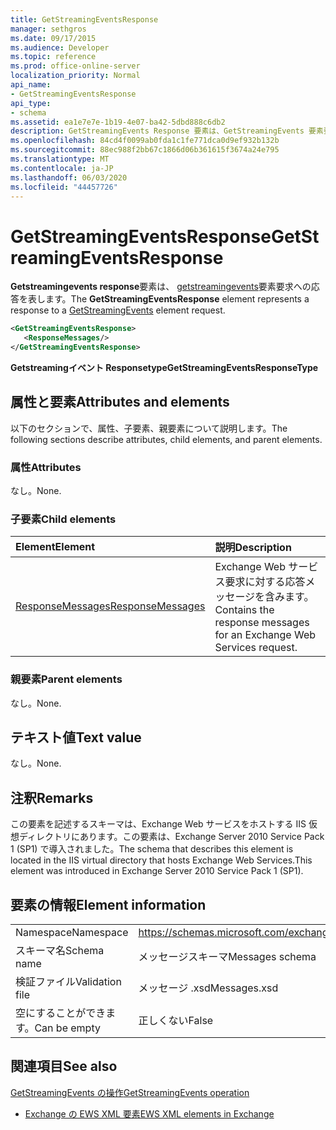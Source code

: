 ```yaml
---
title: GetStreamingEventsResponse
manager: sethgros
ms.date: 09/17/2015
ms.audience: Developer
ms.topic: reference
ms.prod: office-online-server
localization_priority: Normal
api_name:
- GetStreamingEventsResponse
api_type:
- schema
ms.assetid: ea1e7e7e-1b19-4e07-ba42-5dbd888c6db2
description: GetStreamingEvents Response 要素は、GetStreamingEvents 要素要求への応答を表します。
ms.openlocfilehash: 84cd4f0099ab0fda1c1fe771dca0d9ef932b132b
ms.sourcegitcommit: 88ec988f2bb67c1866d06b361615f3674a24e795
ms.translationtype: MT
ms.contentlocale: ja-JP
ms.lasthandoff: 06/03/2020
ms.locfileid: "44457726"
---
```

# <a name="getstreamingeventsresponse"></a><span data-ttu-id="70808-103">GetStreamingEventsResponse</span><span class="sxs-lookup"><span data-stu-id="70808-103">GetStreamingEventsResponse</span></span>

<span data-ttu-id="70808-104">**Getstreamingevents response**要素は、 [getstreamingevents](getstreamingevents.md)要素要求への応答を表します。</span><span class="sxs-lookup"><span data-stu-id="70808-104">The **GetStreamingEventsResponse** element represents a response to a [GetStreamingEvents](getstreamingevents.md) element request.</span></span> 
  
```xml
<GetStreamingEventsResponse>
   <ResponseMessages/>
</GetStreamingEventsResponse>
```

 <span data-ttu-id="70808-105">**Getstreamingイベント Responsetype**</span><span class="sxs-lookup"><span data-stu-id="70808-105">**GetStreamingEventsResponseType**</span></span>
## <a name="attributes-and-elements"></a><span data-ttu-id="70808-106">属性と要素</span><span class="sxs-lookup"><span data-stu-id="70808-106">Attributes and elements</span></span>

<span data-ttu-id="70808-107">以下のセクションで、属性、子要素、親要素について説明します。</span><span class="sxs-lookup"><span data-stu-id="70808-107">The following sections describe attributes, child elements, and parent elements.</span></span>
  
### <a name="attributes"></a><span data-ttu-id="70808-108">属性</span><span class="sxs-lookup"><span data-stu-id="70808-108">Attributes</span></span>

<span data-ttu-id="70808-109">なし。</span><span class="sxs-lookup"><span data-stu-id="70808-109">None.</span></span>
  
### <a name="child-elements"></a><span data-ttu-id="70808-110">子要素</span><span class="sxs-lookup"><span data-stu-id="70808-110">Child elements</span></span>

|<span data-ttu-id="70808-111">**Element**</span><span class="sxs-lookup"><span data-stu-id="70808-111">**Element**</span></span>|<span data-ttu-id="70808-112">**説明**</span><span class="sxs-lookup"><span data-stu-id="70808-112">**Description**</span></span>|
|:-----|:-----|
|[<span data-ttu-id="70808-113">ResponseMessages</span><span class="sxs-lookup"><span data-stu-id="70808-113">ResponseMessages</span></span>](responsemessages.md) <br/> |<span data-ttu-id="70808-114">Exchange Web サービス要求に対する応答メッセージを含みます。</span><span class="sxs-lookup"><span data-stu-id="70808-114">Contains the response messages for an Exchange Web Services request.</span></span>  <br/> |
   
### <a name="parent-elements"></a><span data-ttu-id="70808-115">親要素</span><span class="sxs-lookup"><span data-stu-id="70808-115">Parent elements</span></span>

<span data-ttu-id="70808-116">なし。</span><span class="sxs-lookup"><span data-stu-id="70808-116">None.</span></span>
  
## <a name="text-value"></a><span data-ttu-id="70808-117">テキスト値</span><span class="sxs-lookup"><span data-stu-id="70808-117">Text value</span></span>

<span data-ttu-id="70808-118">なし。</span><span class="sxs-lookup"><span data-stu-id="70808-118">None.</span></span>
  
## <a name="remarks"></a><span data-ttu-id="70808-119">注釈</span><span class="sxs-lookup"><span data-stu-id="70808-119">Remarks</span></span>

<span data-ttu-id="70808-120">この要素を記述するスキーマは、Exchange Web サービスをホストする IIS 仮想ディレクトリにあります。この要素は、Exchange Server 2010 Service Pack 1 (SP1) で導入されました。</span><span class="sxs-lookup"><span data-stu-id="70808-120">The schema that describes this element is located in the IIS virtual directory that hosts Exchange Web Services.This element was introduced in Exchange Server 2010 Service Pack 1 (SP1).</span></span>
  
## <a name="element-information"></a><span data-ttu-id="70808-121">要素の情報</span><span class="sxs-lookup"><span data-stu-id="70808-121">Element information</span></span>

|||
|:-----|:-----|
|<span data-ttu-id="70808-122">Namespace</span><span class="sxs-lookup"><span data-stu-id="70808-122">Namespace</span></span>  <br/> |https://schemas.microsoft.com/exchange/services/2006/messages  <br/> |
|<span data-ttu-id="70808-123">スキーマ名</span><span class="sxs-lookup"><span data-stu-id="70808-123">Schema name</span></span>  <br/> |<span data-ttu-id="70808-124">メッセージスキーマ</span><span class="sxs-lookup"><span data-stu-id="70808-124">Messages schema</span></span>  <br/> |
|<span data-ttu-id="70808-125">検証ファイル</span><span class="sxs-lookup"><span data-stu-id="70808-125">Validation file</span></span>  <br/> |<span data-ttu-id="70808-126">メッセージ .xsd</span><span class="sxs-lookup"><span data-stu-id="70808-126">Messages.xsd</span></span>  <br/> |
|<span data-ttu-id="70808-127">空にすることができます。</span><span class="sxs-lookup"><span data-stu-id="70808-127">Can be empty</span></span>  <br/> |<span data-ttu-id="70808-128">正しくない</span><span class="sxs-lookup"><span data-stu-id="70808-128">False</span></span>  <br/> |
   
## <a name="see-also"></a><span data-ttu-id="70808-129">関連項目</span><span class="sxs-lookup"><span data-stu-id="70808-129">See also</span></span>



[<span data-ttu-id="70808-130">GetStreamingEvents の操作</span><span class="sxs-lookup"><span data-stu-id="70808-130">GetStreamingEvents operation</span></span>](getstreamingevents-operation.md)


- [<span data-ttu-id="70808-131">Exchange の EWS XML 要素</span><span class="sxs-lookup"><span data-stu-id="70808-131">EWS XML elements in Exchange</span></span>](ews-xml-elements-in-exchange.md)

